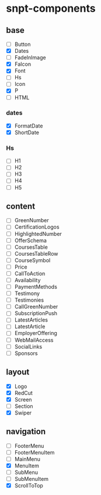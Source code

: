 # snpt-components

## base

- [ ] Button
- [x] Dates
- [ ] FadeInImage
- [x] FaIcon
- [x] Font
- [ ] Hs
- [ ] Icon
- [x] P
- [ ] HTML

### dates

- [x] FormatDate
- [x] ShortDate

### Hs

- [ ] H1
- [ ] H2
- [ ] H3
- [ ] H4
- [ ] H5

## content

- [ ] GreenNumber
- [ ] CertificationLogos
- [ ] HighlightedNumber
- [ ] OfferSchema
- [ ] CoursesTable
- [ ] CoursesTableRow
- [ ] CourseSymbol
- [ ] Price
- [ ] CallToAction
- [ ] Availability
- [ ] PaymentMethods
- [ ] Testimony
- [ ] Testimonies
- [ ] CallGreenNumber
- [ ] SubscriptionPush
- [ ] LatestArticles
- [ ] LatestArticle
- [ ] EmployerOffering
- [ ] WebMailAccess
- [ ] SocialLinks
- [ ] Sponsors

## layout

- [x] Logo
- [x] RedCut
- [x] Screen
- [ ] Section
- [x] Swiper

## navigation

- [ ] FooterMenu
- [ ] FooterMenuItem
- [ ] MainMenu
- [x] MenuItem
- [ ] SubMenu
- [ ] SubMenuItem
- [x] ScrollToTop